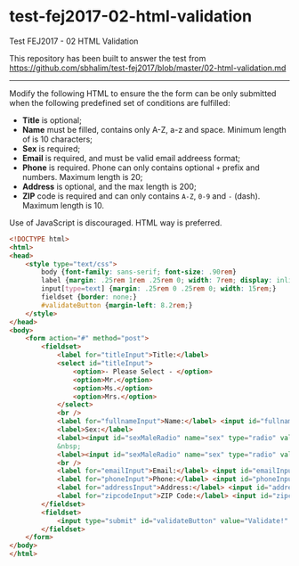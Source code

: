 # test-fej2017-02-html-validation
Test FEJ2017 - 02 HTML Validation

This repository has been built to answer the test from https://github.com/sbhalim/test-fej2017/blob/master/02-html-validation.md

---

Modify the following HTML to ensure the the form can be only submitted when 
the following predefined set of conditions are fulfilled:

* **Title** is optional;
* **Name** must be filled, contains only A-Z, a-z and space. Minimum length of is 10 characters;
* **Sex** is required;
* **Email** is required, and must be valid email addreess format;
* **Phone** is required. Phone can only contains optional `+` prefix and numbers. Maximum length is 20;
* **Address** is optional, and the max length is 200;
* **ZIP** code is required and can only contains `A-Z`, `0-9` and `-` (dash). Maximum length is 10.

Use of JavaScript is discouraged. HTML way is preferred.

```html
<!DOCTYPE html>
<html>
<head> 
    <style type="text/css">
        body {font-family: sans-serif; font-size: .90rem}
        label {margin: .25rem 1rem .25rem 0; width: 7rem; display: inline-block;}
        input[type=text] {margin: .25rem 0 .25rem 0; width: 15rem;}
        fieldset {border: none;}
        #validateButton {margin-left: 8.2rem;}
    </style>
</head>
<body>
    <form action="#" method="post">
        <fieldset> 
            <label for="titleInput">Title:</label>
            <select id="titleInput">
                <option>- Please Select - </option>
                <option>Mr.</option>
                <option>Ms.</option>
                <option>Mrs.</option>
            </select>
            <br />
            <label for="fullnameInput">Name:</label> <input id="fullnameInput" type="text" /><br />
            <label>Sex:</label>
            <label><input id="sexMaleRadio" name="sex" type="radio" value="f" />&nbsp;Female</label>
            &nbsp;
            <label><input id="sexMaleRadio" name="sex" type="radio" value="m" />&nbsp;Male</label>
            <br />
            <label for="emailInput">Email:</label> <input id="emailInput" type="text" required /><br />
            <label for="phoneInput">Phone:</label> <input id="phoneInput" type="text" /><br />
            <label for="addressInput">Address:</label> <input id="addressInput" type="text" /><br />
            <label for="zipcodeInput">ZIP Code:</label> <input id="zipcodeInput" type="text" /><br />
        </fieldset>
        <fieldset>
            <input type="submit" id="validateButton" value="Validate!" />
        </fieldset>
    </form>
</body>
</html>
```